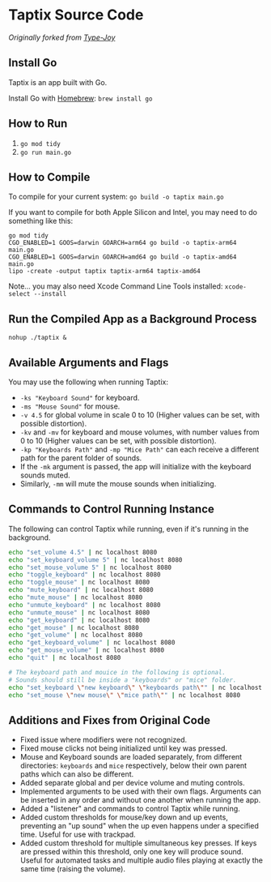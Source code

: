 # Taptix Source Code
*Originally forked from [Type-Joy](https://github.com/webdevcody/type-joy)*

## Install Go
Taptix is an app built with Go.

Install Go with [Homebrew](https://brew.sh/):
`brew install go`

## How to Run
1. `go mod tidy`
2. `go run main.go`

## How to Compile
To compile for your current system:
`go build -o taptix main.go`

If you want to compile for both Apple Silicon and Intel, you may need to do something like this:
```
go mod tidy
CGO_ENABLED=1 GOOS=darwin GOARCH=arm64 go build -o taptix-arm64 main.go
CGO_ENABLED=1 GOOS=darwin GOARCH=amd64 go build -o taptix-amd64 main.go
lipo -create -output taptix taptix-arm64 taptix-amd64
```

Note... you may also need Xcode Command Line Tools installed: `xcode-select --install`

## Run the Compiled App as a Background Process
`nohup ./taptix &`

## Available Arguments and Flags
  You may use the following when running Taptix:
  * `-ks "Keyboard Sound"` for keyboard.
  * `-ms "Mouse Sound"` for mouse.
  * `-v 4.5` for global volume in scale 0 to 10 (Higher values can be set, with possible distortion).
  * `-kv` and `-mv` for keyboard and mouse volumes, with number values from 0 to 10 (Higher values can be set, with possible distortion).
  * `-kp "Keyboards Path"` and `-mp "Mice Path"` can each receive a different path for the parent folder of sounds.
  * If the `-mk` argument is passed, the app will initialize with the keyboard sounds muted. 
  * Similarly, `-mm` will mute the mouse sounds when initializing.

## Commands to Control Running Instance
The following can control Taptix while running, even if it's running in the background.

```bash
echo "set_volume 4.5" | nc localhost 8080
echo "set_keyboard_volume 5" | nc localhost 8080
echo "set_mouse_volume 5" | nc localhost 8080
echo "toggle_keyboard" | nc localhost 8080
echo "toggle_mouse" | nc localhost 8080
echo "mute_keyboard" | nc localhost 8080
echo "mute_mouse" | nc localhost 8080
echo "unmute_keyboard" | nc localhost 8080
echo "unmute_mouse" | nc localhost 8080
echo "get_keyboard" | nc localhost 8080
echo "get_mouse" | nc localhost 8080
echo "get_volume" | nc localhost 8080
echo "get_keyboard_volume" | nc localhost 8080
echo "get_mouse_volume" | nc localhost 8080
echo "quit" | nc localhost 8080

# The keyboard path and mouice in the following is optional. 
# Sounds should still be inside a "keyboards" or "mice" folder.
echo "set_keyboard \"new keyboard\" \"keyboards path\"" | nc localhost 8080
echo "set_mouse \"new mouse\" \"mice path\"" | nc localhost 8080
```

## Additions and Fixes from Original Code
* Fixed issue where modifiers were not recognized.
* Fixed mouse clicks not being initialized until key was pressed.
* Mouse and Keyboard sounds are loaded separately, from different directories: `keyboards` and `mice` respectively, below their own parent paths which can also be different.
* Added separate global and per device volume and muting controls.
* Implemented arguments to be used with their own flags. Arguments can be inserted in any order and without one another when running the app.
* Added a "listener" and commands to control Taptix while running.
* Added custom thresholds for mouse/key down and up events, preventing an "up sound" when the up even happens under a specified time. Useful for use with trackpad.
* Added custom threshold for multiple simultaneous key presses. If keys are pressed within this threshold, only one key will produce sound. Useful for automated tasks and multiple audio files playing at exactly the same time (raising the volume).